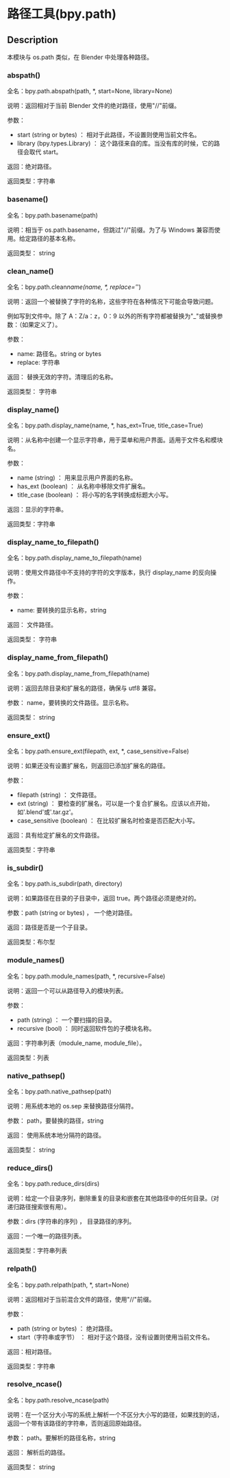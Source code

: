 # 路径工具(bpy.path)

## Description

本模块与 os.path 类似，在 Blender 中处理各种路径。

### abspath()

全名：bpy.path.abspath(path, \*, start=None, library=None)

说明：返回相对于当前 Blender 文件的绝对路径，使用"//"前缀。

参数：

- start (string or bytes) ： 相对于此路径，不设置则使用当前文件名。
- library (bpy.types.Library) ： 这个路径来自的库。当没有库的时候，它的路径会取代 start。

返回：绝对路径。

返回类型：字符串

### basename()

全名：bpy.path.basename(path)

说明：相当于 os.path.basename，但跳过"//"前缀。为了与 Windows 兼容而使用。给定路径的基本名称。

返回类型： string

### clean_name()

全名：bpy.path.clean*name(name, \*, replace='*')

说明：返回一个被替换了字符的名称，这些字符在各种情况下可能会导致问题。

例如写到文件中。除了 A：Z/a：z，0：9 以外的所有字符都被替换为"\_"或替换参数：（如果定义了）。

参数：

- name: 路径名。string or bytes
- replace: 字符串

返回： 替换无效的字符。清理后的名称。

返回类型： 字符串

### display_name()

全名：bpy.path.display_name(name, \*, has_ext=True, title_case=True)

说明：从名称中创建一个显示字符串，用于菜单和用户界面。适用于文件名和模块名。

参数：

- name (string) ： 用来显示用户界面的名称。
- has_ext (boolean) ： 从名称中移除文件扩展名。
- title_case (boolean) ： 将小写的名字转换成标题大小写。

返回：显示的字符串。

返回类型：字符串

### display_name_to_filepath()

全名：bpy.path.display_name_to_filepath(name)

说明：使用文件路径中不支持的字符的文字版本，执行 display_name 的反向操作。

参数：

- name: 要转换的显示名称，string

返回： 文件路径。

返回类型： 字符串

### display_name_from_filepath()

全名：bpy.path.display_name_from_filepath(name)

说明：返回去除目录和扩展名的路径，确保与 utf8 兼容。

参数： name，要转换的文件路径。显示名称。

返回类型： string

### ensure_ext()

全名：bpy.path.ensure_ext(filepath, ext, \*, case_sensitive=False)

说明：如果还没有设置扩展名，则返回已添加扩展名的路径。

参数：

- filepath (string) ： 文件路径。
- ext (string) ： 要检查的扩展名，可以是一个复合扩展名。应该以点开始，如'.blend'或'.tar.gz'。
- case_sensitive (boolean) ： 在比较扩展名时检查是否匹配大小写。

返回：具有给定扩展名的文件路径。

返回类型：字符串

### is_subdir()

全名：bpy.path.is_subdir(path, directory)

说明：如果路径在目录的子目录中，返回 true。两个路径必须是绝对的。

参数：path (string or bytes) ， 一个绝对路径。

返回：路径是否是一个子目录。

返回类型：布尔型

### module_names()

全名：bpy.path.module_names(path, \*, recursive=False)

说明：返回一个可以从路径导入的模块列表。

参数：

- path (string) ： 一个要扫描的目录。
- recursive (bool) ： 同时返回软件包的子模块名称。

返回：字符串列表（module_name, module_file）。

返回类型：列表

### native_pathsep()

全名：bpy.path.native_pathsep(path)

说明：用系统本地的 os.sep 来替换路径分隔符。

参数： path，要替换的路径，string

返回： 使用系统本地分隔符的路径。

返回类型： string

### reduce_dirs()

全名：bpy.path.reduce_dirs(dirs)

说明：给定一个目录序列，删除重复的目录和嵌套在其他路径中的任何目录。(对递归路径搜索很有用）。

参数：dirs (字符串的序列) ， 目录路径的序列。

返回：一个唯一的路径列表。

返回类型：字符串列表

### relpath()

全名：bpy.path.relpath(path, \*, start=None)

说明：返回相对于当前混合文件的路径，使用"//"前缀。

参数：

- path (string or bytes) ： 绝对路径。
- start（字符串或字节） ： 相对于这个路径，没有设置则使用当前文件名。

返回：相对路径。

返回类型：字符串

### resolve_ncase()

全名：bpy.path.resolve_ncase(path)

说明：在一个区分大小写的系统上解析一个不区分大小写的路径，如果找到的话，返回一个带有该路径的字符串，否则返回原始路径。

参数： path。要解析的路径名称，string

返回： 解析后的路径。

返回类型： string
